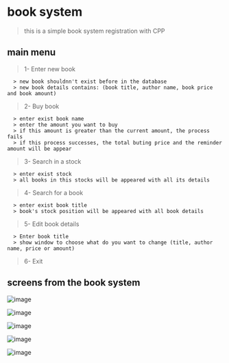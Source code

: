 # book system
 
 > this is a simple book system registration with CPP

## main menu

 > 1- Enter new book

 ```
   > new book shouldnn't exist before in the database
   > new book details contains: (book title, author name, book price and book amount)
 ```
 
 > 2- Buy book
 
 ```
   > enter exist book name
   > enter the amount you want to buy
   > if this amount is greater than the current amount, the process fails
   > if this process successes, the total buting price and the reminder amount will be appear
 ```
 
 > 3- Search in a stock
 
 ```
   > enter exist stock
   > all books in this stocks will be appeared with all its details
 ```
 
> 4- Search for a book

```
  > enter exist book title
  > book's stock position will be appeared with all book details
```

> 5- Edit book details

```
  > Enter book title
  > show window to choose what do you want to change (title, author name, price or amount)
```

> 6- Exit

## screens from the book system

![image](https://user-images.githubusercontent.com/101745968/170874546-7c5bf02f-2412-4b83-8b02-efa633e9e617.png)

![image](https://user-images.githubusercontent.com/101745968/170874668-de298a43-5acb-49d0-9ae6-2191157fed9f.png)

![image](https://user-images.githubusercontent.com/101745968/170874883-8dd7b255-3a13-4b5c-9663-97175e89c042.png)

![image](https://user-images.githubusercontent.com/101745968/170874925-c75aadbe-64c6-4258-ae0d-396cd5f9c6c6.png)

![image](https://user-images.githubusercontent.com/101745968/170874993-984e2446-59e2-4dec-a889-51ff467142af.png)
